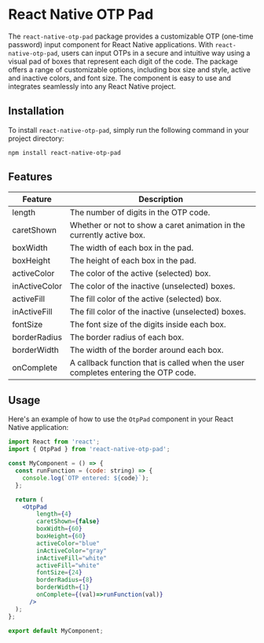 # React Native OTP Pad

The `react-native-otp-pad` package provides a customizable OTP (one-time password) input component for React Native applications. With `react-native-otp-pad`, users can input OTPs in a secure and intuitive way using a visual pad of boxes that represent each digit of the code. The package offers a range of customizable options, including box size and style, active and inactive colors, and font size. The component is easy to use and integrates seamlessly into any React Native project.

## Installation

To install `react-native-otp-pad`, simply run the following command in your project directory:

`npm install react-native-otp-pad`


## Features

| Feature       | Description                                                                                      |
| ------------- | ------------------------------------------------------------------------------------------------ |
| length        | The number of digits in the OTP code.                                                           |
| caretShown    | Whether or not to show a caret animation in the currently active box.                           |
| boxWidth      | The width of each box in the pad.                                                                |
| boxHeight     | The height of each box in the pad.                                                               |
| activeColor   | The color of the active (selected) box.                                                          |
| inActiveColor | The color of the inactive (unselected) boxes.                                                   |
| activeFill    | The fill color of the active (selected) box.                                                     |
| inActiveFill  | The fill color of the inactive (unselected) boxes.                                              |
| fontSize      | The font size of the digits inside each box.                                                     |
| borderRadius | The border radius of each box.                                                                   |
| borderWidth   | The width of the border around each box.                                                         |
| onComplete    | A callback function that is called when the user completes entering the OTP code.               |

## Usage

Here's an example of how to use the `OtpPad` component in your React Native application:

```jsx
import React from 'react';
import { OtpPad } from 'react-native-otp-pad';

const MyComponent = () => {
  const runFunction = (code: string) => {
    console.log(`OTP entered: ${code}`);
  };

  return (
    <OtpPad
        length={4}
        caretShown={false}
        boxWidth={60}
        boxHeight={60}
        activeColor="blue"
        inActiveColor="gray"
        inActiveFill="white"
        activeFill="white"
        fontSize={24}
        borderRadius={8}
        borderWidth={1}
        onComplete={(val)=>runFunction(val)}
      />
  );
};

export default MyComponent;


